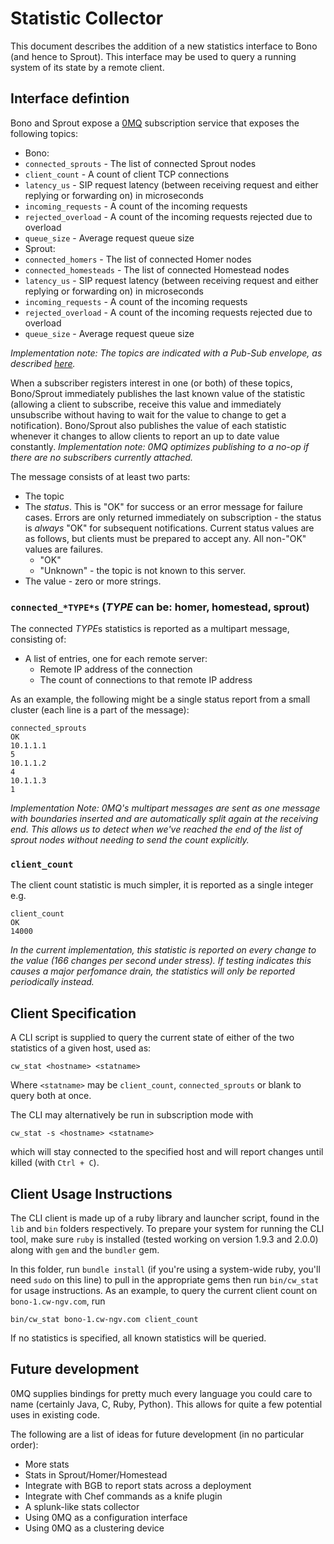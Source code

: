 # Statistic Collector

This document describes the addition of a new statistics interface to Bono (and hence to Sprout).  This interface may be used to query a running system of its state by a remote client.

## Interface defintion

Bono and Sprout expose a [0MQ](http://www.zeromq.org/) subscription service that exposes the following topics:

 * Bono:
  * `connected_sprouts` - The list of connected Sprout nodes
  * `client_count` - A count of client TCP connections
  * `latency_us` - SIP request latency (between receiving request and either replying or forwarding on) in microseconds
  * `incoming_requests` - A count of the incoming requests 
  * `rejected_overload` - A count of the incoming requests rejected due to overload
  * `queue_size` - Average request queue size
 * Sprout:
  * `connected_homers` - The list of connected Homer nodes
  * `connected_homesteads` - The list of connected Homestead nodes
  * `latency_us` - SIP request latency (between receiving request and either replying or forwarding on) in microseconds
  * `incoming_requests` - A count of the incoming requests
  * `rejected_overload` - A count of the incoming requests rejected due to overload
  * `queue_size` - Average request queue size

_Implementation note: The topics are indicated with a Pub-Sub envelope, as described [here](http://zguide.zeromq.org/page:all#Pub-Sub-Message-Envelopes)._

When a subscriber registers interest in one (or both) of these topics, Bono/Sprout immediately publishes the last known value of the statistic (allowing a client to subscribe, receive this value and immediately unsubscribe without having to wait for the value to change to get a notification).  Bono/Sprout also publishes the value of each statistic whenever it changes to allow clients to report an up to date value constantly.  _Implementation note: 0MQ optimizes publishing to a no-op if there are no subscribers currently attached._

The message consists of at least two parts:
 * The topic
 * The *status*. This is "OK" for success or an error message for failure cases. Errors are only returned immediately on subscription - the status is *always* "OK" for subsequent notifications. Current status values are as follows, but clients must be prepared to accept any. All non-"OK" values are failures.
   * "OK"
   * "Unknown" - the topic is not known to this server.
 * The value - zero or more strings.

### `connected_*TYPE*s` (*TYPE* can be: homer, homestead, sprout)

The connected *TYPE*s statistics is reported as a multipart message, consisting of:

 * A list of entries, one for each remote server:
    * Remote IP address of the connection
    * The count of connections to that remote IP address

As an example, the following might be a single status report from a small cluster (each line is a part of the message):

    connected_sprouts
    OK
    10.1.1.1
    5
    10.1.1.2
    4
    10.1.1.3
    1

_Implementation Note: 0MQ's multipart messages are sent as one message with boundaries inserted and are automatically split again at the receiving end.  This allows us to detect when we've reached the end of the list of sprout nodes without needing to send the count explicitly._

### `client_count`

The client count statistic is much simpler, it is reported as a single integer e.g.

    client_count
    OK
    14000

_In the current implementation, this statistic is reported on every change to the value (166 changes per second under stress).  If testing indicates this causes a major perfomance drain, the statistics will only be reported periodically instead._

## Client Specification

A CLI script is supplied to query the current state of either of the two statistics of a given host, used as:

    cw_stat <hostname> <statname>

Where `<statname>` may be `client_count`, `connected_sprouts` or blank to query both at once.

The CLI may alternatively be run in subscription mode with

    cw_stat -s <hostname> <statname>

which will stay connected to the specified host and will report changes until killed (with `Ctrl + C`).

## Client Usage Instructions

The CLI client is made up of a ruby library and launcher script, found in the `lib` and `bin` folders respectively.  To prepare your system for running the CLI tool, make sure `ruby` is installed (tested working on version 1.9.3 and 2.0.0) along with `gem` and the `bundler` gem.

In this folder, run `bundle install` (if you're using a system-wide ruby, you'll need `sudo` on this line) to pull in the appropriate gems then run `bin/cw_stat` for usage instructions.  As an example, to query the current client count on `bono-1.cw-ngv.com`, run

    bin/cw_stat bono-1.cw-ngv.com client_count

If no statistics is specified, all known statistics will be queried.

## Future development

0MQ supplies bindings for pretty much every language you could care to name (certainly Java, C, Ruby, Python).  This allows for quite a few potential uses in existing code.

The following are a list of ideas for future development (in no particular order):

 * More stats
 * Stats in Sprout/Homer/Homestead
 * Integrate with BGB to report stats across a deployment
 * Integrate with Chef commands as a knife plugin
 * A splunk-like stats collector
 * Using 0MQ as a configuration interface
 * Using 0MQ as a clustering device

